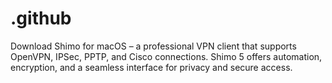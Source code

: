 # .github
Download Shimo for macOS – a professional VPN client that supports OpenVPN, IPSec, PPTP, and Cisco connections. Shimo 5 offers automation, encryption, and a seamless interface for privacy and secure access.
